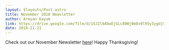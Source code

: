 ```yaml
---
layout: $layouts/Post.astro
title: November 2018 Newsletter
author: Areyan Kayum
link: https://drive.google.com/file/d/1SJZl8AbwDjSLc80Wj0m8x9l95y3ygdjS/view?fbclid=IwAR0LhT6Az7f1w_-kxrt9h9yquyiOj8y7qkAe2ftSWZ44TNsEhHGfEDWaREc
date: 2018-11-21
---
```

Check out our November Newsletter [here](https://drive.google.com/file/d/1SJZl8AbwDjSLc80Wj0m8x9l95y3ygdjS/view?fbclid=IwAR0LhT6Az7f1w_-kxrt9h9yquyiOj8y7qkAe2ftSWZ44TNsEhHGfEDWaREc)! Happy Thanksgiving! 
